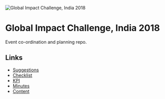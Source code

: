 ![Global Impact Challenge, India 2018](https://su.org/wp-content/uploads/2018/02/singularity_u_india_global_impact_challenge_white_2_lines_md.png)

# Global Impact Challenge, India 2018

Event co-ordination and planning repo.

## Links

- [Suggestions][suggestions]
- [Checklist][cl]
- [KPI][kpis]
- [Minutes][mins]
- [Content][content]

[cl]: /checklist.html
[suggestions]: /suggestions.html
[kpis]: /kpis.html
[mins]: /minutes/
[content]: /content/
